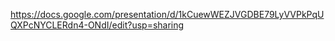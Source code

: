https://docs.google.com/presentation/d/1kCuewWEZJVGDBE79LyVVPkPqUQXPcNYCLERdn4-ONdI/edit?usp=sharing
